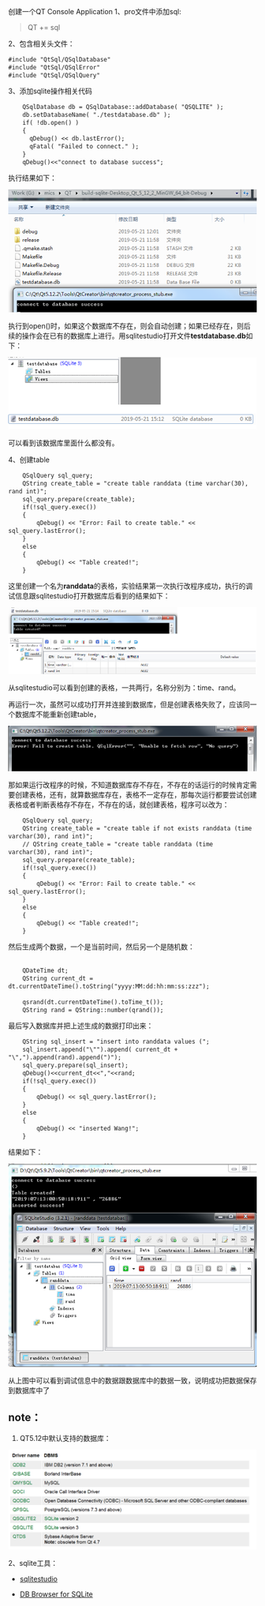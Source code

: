 创建一个QT Console Application
1、pro文件中添加sql:
> QT += sql

2、包含相关头文件：
```
#include "QtSql/QSqlDatabase"
#include "QtSql/QSqlError"
#include "QtSql/QSqlQuery"
```
3、添加sqlite操作相关代码
```
    QSqlDatabase db = QSqlDatabase::addDatabase( "QSQLITE" );
    db.setDatabaseName( "./testdatabase.db" );
    if( !db.open() )
    {
      qDebug() << db.lastError();
      qFatal( "Failed to connect." );
    }
    qDebug()<<"connect to database success";
```
执行结果如下：

![](img/sqlite_001.png)


执行到open()时，如果这个数据库不存在，则会自动创建；如果已经存在，则后续的操作会在已有的数据库上进行。用sqlitestudio打开文件**testdatabase.db**如下：

![](img/justcreate.png)

可以看到该数据库里面什么都没有。

4、创建table

```
    QSqlQuery sql_query;
    QString create_table = "create table randdata (time varchar(30), rand int)";
    sql_query.prepare(create_table);
    if(!sql_query.exec())
    {
        qDebug() << "Error: Fail to create table." << sql_query.lastError();
    }
    else
    {
        qDebug() << "Table created!";
    }
```
这里创建一个名为**randdata**的表格，实验结果第一次执行改程序成功，执行的调试信息跟sqlitestudio打开数据库后看到的结果如下：

![](img/create_table.png)

从sqlitestudio可以看到创建的表格，一共两行，名称分别为：time、rand。

再运行一次，虽然可以成功打开并连接到数据库，但是创建表格失败了，应该同一个数据库不能重新创建table，

![](img/recreate_table.png)

那如果运行改程序的时候，不知道数据库存不存在，不存在的话运行的时候肯定需要创建表格，还有，就算数据库存在，表格不一定存在，那每次运行都要尝试创建表格或者判断表格存不存在，不存在的话，就创建表格，程序可以改为：

```
    QSqlQuery sql_query;
    QString create_table = "create table if not exists randdata (time varchar(30), rand int)";
    // QString create_table = "create table randdata (time varchar(30), rand int)";
    sql_query.prepare(create_table);
    if(!sql_query.exec())
    {
        qDebug() << "Error: Fail to create table." << sql_query.lastError();
    }
    else
    {
        qDebug() << "Table created!";
    }
```



然后生成两个数据，一个是当前时间，然后另一个是随机数：

```

    QDateTime dt;
    QString current_dt = dt.currentDateTime().toString("yyyy:MM:dd:hh:mm:ss:zzz");
    
    qsrand(dt.currentDateTime().toTime_t());
    QString rand = QString::number(qrand());
```

最后写入数据库并把上述生成的数据打印出来：

```
    QString sql_insert = "insert into randdata values (";
    sql_insert.append("\"").append( current_dt + "\",").append(rand).append(")");
    sql_query.prepare(sql_insert);
    qDebug()<<current_dt<<","<<rand;
    if(!sql_query.exec())
    {
        qDebug() << sql_query.lastError();
    }
    else
    {
        qDebug() << "inserted Wang!";
    }
```

结果如下：

![](img/insert_data.png)

从上图中可以看到调试信息中的数据跟数据库中的数据一致，说明成功把数据保存到数据库中了

## note：

1. QT5.12中默认支持的数据库：

![](img/supported_db.png)

2、sqlite工具：

* [sqlitestudio](https://sqlitestudio.pl/index.rvt)

* [DB Browser for SQLite](<https://sqlitebrowser.org/>)

  